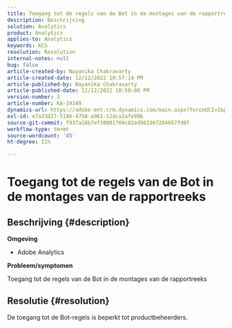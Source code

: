 ```yaml
---
title: Toegang tot de regels van de Bot in de montages van de rapportreeks
description: Beschrijving
solution: Analytics
product: Analytics
applies-to: Analytics
keywords: KCS
resolution: Resolution
internal-notes: null
bug: false
article-created-by: Nayanika Chakravarty
article-created-date: 12/12/2022 10:57:14 PM
article-published-by: Nayanika Chakravarty
article-published-date: 12/12/2022 10:58:08 PM
version-number: 3
article-number: KA-19349
dynamics-url: https://adobe-ent.crm.dynamics.com/main.aspx?forceUCI=1&pagetype=entityrecord&etn=knowledgearticle&id=97b4f74e-707a-ed11-81ac-6045bd006b25
exl-id: e7a33d27-5196-4758-a961-12dca2afe99b
source-git-commit: f937a10b7ef30001766c82ed983367284857fd0f
workflow-type: tm+mt
source-wordcount: '45'
ht-degree: 11%

---
```


# Toegang tot de regels van de Bot in de montages van de rapportreeks

## Beschrijving {#description}


<b>Omgeving</b>

- Adobe Analytics

<b>Probleem/symptomen</b>

Toegang tot de regels van de Bot in de montages van de rapportreeks


## Resolutie {#resolution}


De toegang tot de Bot-regels is beperkt tot productbeheerders.
